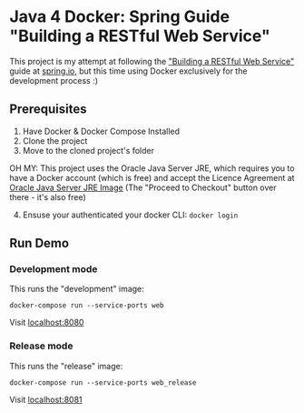 # Java 4 Docker: Spring Guide "Building a RESTful Web Service"

This project is my attempt at following the
["Building a RESTful Web Service"](https://spring.io/guides/gs/rest-service/)
guide at [spring.io](https://spring.io), but this time using Docker exclusively
for the development process :)

## Prerequisites

1. Have Docker & Docker Compose Installed
2. Clone the project
3. Move to the cloned project's folder

OH MY: This project uses the Oracle Java Server JRE, which requires you to
have a Docker account (which is free) and accept the Licence Agreement at [Oracle Java Server JRE Image](https://hub.docker.com/_/oracle-serverjre-8) (The "Proceed to Checkout" button over there - it's also free)

4. Ensuse your authenticated your docker CLI: `docker login`

## Run Demo

### Development mode

This runs the "development" image:

```
docker-compose run --service-ports web
```

Visit [localhost:8080](http://localhost:8080)


### Release mode

This runs the "release" image:

```
docker-compose run --service-ports web_release
```

Visit [localhost:8081](http://localhost:8081)
